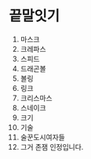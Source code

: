# 끝말잇기

1. 마스크
2. 크레파스
3. 스피드
4. 드래곤볼
5. 볼링
6. 링크
7. 크리스마스
8. 스네이크 
8. 크기
8. 기술
8. 술꾼도시여자들
8. 그거 존잼 인정입니다.